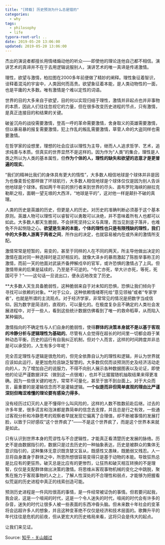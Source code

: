 ```yaml
---
title: "[转载] 历史预测为什么总是错的"
categories:
  - why
tags:
  - philosophy
  - life
typora-root-url: ..
date: 2019-05-20 13:06:00
updated: 2019-05-20 13:06:00
---
```


杰出的演说者都擅长用情绪煽动他的听众——即使他的理论连他自己都不相信。演讲艺术的真谛并不在于去用逻辑说服别人，演讲艺术的唯一真谛是传递激情。

理性，欲望与激情，柏拉图在2000多年前便做了精妙的阐释。理性象征着智识，诠释着混沌的宇宙中，人类因何而高贵。欲望象征着本能，是人类动物性的一面，也是平庸的大多数。唯有激情是个难以定性的词语。

<!-- more -->

世界的目的大多来自于欲望，目的何以实现归结于理性，激情并非起点也并非事物的本质，因此人们往往忽视它的力量，但在很多改变历史进程的节点，只有激情，是真正连接目的和结果的关键。

破釜沉舟的战役需要激情，登高一呼的革命需要激情，舍身取义的英雄需要激情，但以暴易暴的报复需要激情，犯上作乱的叛乱需要激情，草菅人命的大盗同样也需要激情。

在哲学家的设想里，理想的社会应该以理性为主导，继而人人追求哲学、艺术，追求纯善与本质。但真实的世界显然不是这样的。因为作为“人类”的集合，理性是人类之所以为人类的基本属性，但**作为个体的人，理性的缺失和欲望的恣意才是更普遍的现实**。

“我们的精神比我们的身体具有更大的惰性”，大多数人相信地球是个球体并非是因为也像麦哲伦那样做了环球航行，大多数人相信地球是个球体仅仅是因为别人告诉他地球是个球体。假如两千年前的旅行者来到世界的尽头、直布罗陀海峡的赫拉克勒斯之柱，面朝一望无垠的大西洋，“地球是平的”，这对他一样是颠扑不破的真理。

人类的历史是英雄的历史，但更是人的历史。对历史的准确判断必须基于这个基本原则。英雄人物可以理性可以睿智可以勇敢可以决绝，并不意味着所有人也都可以如此。大多数人都天生脆弱，不会拼死坚持公义与真理，而当见到竖子落井，也难免不升起恻隐之心。**欲望是生来的本能，个体的理性也只是有限残缺的理性，我们中的大多数人游离于两者之间**，所作出的决定，也就容易被内在或外来的激情所支配。

激情常常是短暂的，易变的，甚至于同样的人在不同的两天，所主导他做出决定的激情在面对同一种选择时是正好相反的。就像大泽乡的暴雨激起了陈胜举事称王的激情，而前一天的他面对武装齐备押解戍卒的官军，或许恐惧的激情占了上风。但激情带来的后果是延续的，乃至是不可逆的。“今亡亦死，举大计亦死，等死，死国可乎？”——这句话一旦说出口，便永远地改变了历史。



**大多数人天生具备脆弱性，这种脆弱来自于对未知的恐惧，恐惧让我们倾向于寻找可以依赖的对象。**对于公众，这种依赖情绪寄托给“意见领袖”或者“专家学者”，也就是所谓的主流观点。对于经济学家，非常常见的情况是把数字当成信仰。因为数字是简洁的，直观的，可以量化的。在极度复杂且不确定的人类社会发展进程中，对于一些人，看到这些统计数据仿佛看到了唯一的救命稻草，从而陷入某种偏执。

激情指向的不确定性与人们自身的脆弱性，使得**群体的决策本身就不是以基于客观的冷静分析与逻辑理性为基础的**。尽管有人会觉得在超长的时间里一切都会趋于某种动态平衡，历史的运行有自我纠正机制，但对个人而言，这样的时间跨度并非总是可以承受的，人生有多少年呢？

完全否定理性与逻辑是很危险的，但完全依靠自认为的理性和逻辑，并认为世界就应该如此运行，是更加危险且缺乏智慧的。大多数侃侃而谈预测历史及经济活动走向的人，为了增加自己的说服力，不得不向别人展示各种数据图表以及论证，即使他的论证严谨数据详实（做到这一点很难），也并不比猩猩随机抽取结果来得更准确。因为一些很关键的地方，常常不可量化，甚至于放不到台面上。对于大众而言，最重要的是灌输信念而不是灌输逻辑。**一个似是而非但简单直观的理由比严谨深刻但晦涩难懂的理论要有感染力得多**。

没有经历过幻灭的人是不懂得什么叫风险的，这样的人数不胜数前赴后继。过去的许多年里，很多谎言和泡沫都是靠简单的信念去支撑，并且总是行之有效，一些通过客观分析和冷静思考的观察者早就发现它偏离了合理值，却不断被事情的发展打脸，以致于只好感叹“这个世界疯了”——不是这个世界疯了，而是这个世界本来就是如此。

只有认识到世界本身的荒谬性与不合逻辑性，才能真正看清楚历史发展的脉络。历史不是由数据指引的，数据只是过去历史的一种抽象表达，历史是被群众的集体无意识指引的，这种集体无意识既贪婪又盲从，既感性又愚昧，既脆弱又残忍。人一旦将自身置身于群体之中，所思所想很容易变得只是基于动物的本能。导致狂热总是比应有的更狂热，破灭总是比应有的更惨烈，让狂热和破灭相互转换的不是理智，仅仅是支配群体做出决策的激情。将思维从客观事物机械的变化之中跳脱，聚焦在施力于客观事物的人之上，了解人性深处的不合理性和弱点，才能够为把握看似荒诞的历史进程中真正的线索创造可能。

预测历史进程是一件风险很高的事情，是一件经常被证伪的事情。但若要问起我，我会说，这是一个喧闹的时代，这是一个令人迷失的时代，喧闹的时代会有许多的杂音，迷失的时代让很多人被一些表面的东西冲昏头脑。但未来数十年社会的变革将会远超许多人的想象，并且这种变革绝不仅仅是经济和技术层面的。歌舞升平的年代往往是危机的前夜，但从更宏大的历史格局来看，这将只会是伟大的起点。

让我们来见证。

Source: [知乎 - 关山越过](https://www.zhihu.com/people/shu-dao-guan-shan-yue-guo)

